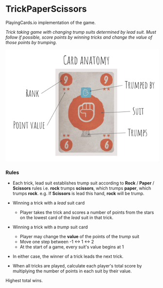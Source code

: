 # TrickPaperScissors

PlayingCards.io implementation of the game.

*Trick taking game with changing trump suits determined by lead suit. Must follow if possible, score points by winning tricks and change the value of those points by trumping.*

![Anatomy of a card](CardAnatomy.png)

### Rules

- Each trick, lead suit establishes trump suit according to **Rock** / **Paper** / **Scissors** rules i.e. **rock** trumps **scissors**, which trumps **paper**, which trumps **rock**. e.g. If **Scissors** is lead this hand, **rock** will be trump.

- Winning a trick with a *lead* suit card
  - Player takes the trick and scores a number of points from the stars on the lowest card of the *lead* suit in that trick.

- Winning a trick with a *trump* suit card
  - Player may change the __value__ of the points of the *trump* suit
  - Move one step between -1 <-> 1 <-> 2
  - At the start of a game, every suit's value begins at 1

- In either case, the winner of a trick leads the next trick.

- When all tricks are played, calculate each player's total score by multiplying the number of points in each suit by their value.

Highest total wins.
